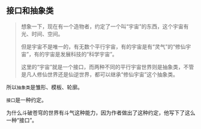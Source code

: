 ## 接口和抽象类

>想象一下，现在有一个造物者，约定了一个叫“宇宙”的东西，这个宇宙有光、时间、空间。
>
>但是宇宙不是唯一的，有无数个平行宇宙，有的宇宙是有“灵气”的“修仙宇宙”，有的宇宙是发展科技的“科学宇宙”。
>
>这里的“宇宙”就是一个接口，而两种不同的平行宇宙世界则是抽象类，不管是凡人修仙世界还是仙逆世界，都可以继承“修仙宇宙”这个抽象类。

所以`抽象类`是雏形、模板、轮廓。

`接口`是一种约定。

为什么斗破苍穹的世界有斗气这种能力，因为作者做出了这种约定，他写下了这么一种“接口”。

